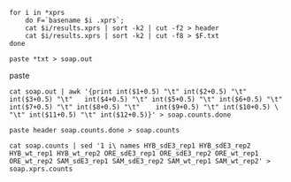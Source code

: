 


	for i in *xprs
		do F=`basename $i .xprs`; 
		cat $i/results.xprs | sort -k2 | cut -f2 > header
		cat $i/results.xprs | sort -k2 | cut -f8 > $F.txt
	done
	
	paste *txt > soap.out


paste


	

	cat soap.out | awk '{print int($1+0.5) "\t" int($2+0.5) "\t" int($3+0.5) "\t" 	int($4+0.5) "\t" int($5+0.5) "\t" int($6+0.5) "\t" int($7+0.5) "\t" int($8+0.5) "\t" 	int($9+0.5) "\t" int($10+0.5) \
	"\t" int($11+0.5) "\t" int($12+0.5)}' > soap.counts.done
	
	paste header soap.counts.done > soap.counts

	cat soap.counts | sed '1 i\ names HYB_sdE3_rep1 HYB_sdE3_rep2 HYB_wt_rep1 HYB_wt_rep2 ORE_sdE3_rep1 ORE_sdE3_rep2 ORE_wt_rep1 ORE_wt_rep2 SAM_sdE3_rep1 SAM_sdE3_rep2 SAM_wt_rep1 SAM_wt_rep2' > soap.xprs.counts